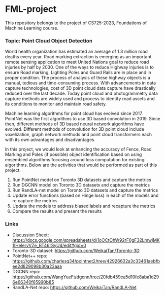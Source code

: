# FML-project

This repository belongs to the project of CS725-2023, Foundations of Machine Learning course. 

### Topic: Point Cloud Object Detection

World health organization has estimated an average of 1.3 million road deaths every year. Road marking extraction is emerging as an important remote sensing application to meet United Nations goal to reduce road injuries by half by 2030. One of the ways to reduce Highway injuries is to ensure Road marking, Lighting Poles and Guard Rails are in place and in proper condition. The process of analysis of these highway objects is a manual, tedious and time-consuming process. With advancements in data capture technologies, cost of 3D point cloud data capture have drastically reduced over the last decade. Today point cloud and photogrammetry data capture methods are widely used and process to identify road assets and its conditions to monitor and maintain road safety. 

Machine learning algorithms for point cloud has evolved since 2017. PointNet was the first algorithms to use 3D based convolution in 2019. Since then, different methods of 3D based neural network algorithms have evolved. Different methods of convolution for 3D point cloud include voxelization, graph network methods and point cloud transformers each with its own advantages and disadvantages. 

In this project, we would look at enhancing the accuracy of Fence, Road Marking and Poles (if possible) object identification based on using ensembled algorithms focusing around loss computation for existing algorithms. Below are the activities that would be performed as part of this project.

1. Run PointNet model on Toronto 3D datasets and capture the metrics
2. Run DGCNN model on Toronto 3D datasets and capture the metrics
3. Run RandLA-net model on Toronto 3D datasets and capture the metrics
4. Update error functions (based on Hinge loss) in each of the models and re capture the metrics
5. Update the models to address biased labels and recapture the metrics
6. Compare the results and present the results


### Links
- Discussion Sheet: https://docs.google.com/spreadsheets/d/1oOCtOhW92rF0gF32LmwjMK1lHeleryVZe_BT46rSyU4/edit#gid=0
- Toronto-3D dataset: https://github.com/WeikaiTan/Toronto-3D
- PointNet++ repo: https://github.com/charlesq34/pointnet2/tree/42926632a3c33461aebfbee2d829098b30a23aaa
- DGCNN repo: https://github.com/WangYueFt/dgcnn/tree/20fdb459ca5d10fe8aba1d296e66340f65990b85
- RandLA-Net repo: https://github.com/WeikaiTan/RandLA-Net
